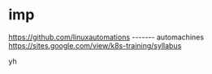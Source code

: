 # imp

https://github.com/linuxautomations    ------- automachines
https://sites.google.com/view/k8s-training/syllabus

yh